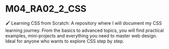 # M04_RA02_2_CSS
🖌️ Learning CSS from Scratch: A repository where I will document my CSS learning journey. From the basics to advanced topics, you will find practical examples, mini-projects and everything you need to master web design. Ideal for anyone who wants to explore CSS step by step.

